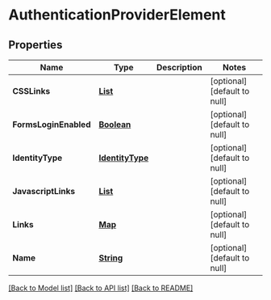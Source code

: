 # AuthenticationProviderElement
## Properties

Name | Type | Description | Notes
------------ | ------------- | ------------- | -------------
**CSSLinks** | [**List**](string.md) |  | [optional] [default to null]
**FormsLoginEnabled** | [**Boolean**](boolean.md) |  | [optional] [default to null]
**IdentityType** | [**IdentityType**](IdentityType.md) |  | [optional] [default to null]
**JavascriptLinks** | [**List**](string.md) |  | [optional] [default to null]
**Links** | [**Map**](string.md) |  | [optional] [default to null]
**Name** | [**String**](string.md) |  | [optional] [default to null]

[[Back to Model list]](../README.md#documentation-for-models) [[Back to API list]](../README.md#documentation-for-api-endpoints) [[Back to README]](../README.md)


